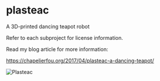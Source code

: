 # plasteac
A 3D-printed dancing teapot robot

Refer to each subproject for license information.

Read my blog article for more information:

https://chapelierfou.org/2017/04/plasteac-a-dancing-teapot/

![Plasteac](https://chapelierfou.org/wp-content/uploads/2017/04/IMG_20170417_194630-825x510.jpg)

